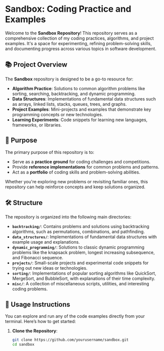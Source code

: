 # Sandbox: Coding Practice and Examples

Welcome to the **Sandbox Repository**! This repository serves as a comprehensive collection of my coding practices, algorithms, and project examples. It's a space for experimenting, refining problem-solving skills, and documenting progress across various topics in software development.

## 📚 Project Overview
The **Sandbox** repository is designed to be a go-to resource for:
- **Algorithm Practice**: Solutions to common algorithm problems like sorting, searching, backtracking, and dynamic programming.
- **Data Structures**: Implementations of fundamental data structures such as arrays, linked lists, stacks, queues, trees, and graphs.
- **Project Examples**: Mini-projects and examples that demonstrate key programming concepts or new technologies.
- **Learning Experiments**: Code snippets for learning new languages, frameworks, or libraries.

## 🚀 Purpose
The primary purpose of this repository is to:
- Serve as a **practice ground** for coding challenges and competitions.
- Provide **reference implementations** for common problems and patterns.
- Act as a **portfolio** of coding skills and problem-solving abilities.

Whether you're exploring new problems or revisiting familiar ones, this repository can help reinforce concepts and keep solutions organized.

## 🛠️ Structure

The repository is organized into the following main directories:

- **`backtracking/`**: Contains problems and solutions using backtracking algorithms, such as permutations, combinations, and pathfinding.
- **`data_structures/`**: Implementations of fundamental data structures with example usage and explanations.
- **`dynamic_programming/`**: Solutions to classic dynamic programming problems like the knapsack problem, longest increasing subsequence, and Fibonacci sequence.
- **`projects/`**: Small-scale projects and experimental code snippets for trying out new ideas or technologies.
- **`sorting/`**: Implementations of popular sorting algorithms like QuickSort, MergeSort, and BubbleSort, with explanations of their time complexity.
- **`misc/`**: A collection of miscellaneous scripts, utilities, and interesting coding problems.

## 📖 Usage Instructions
You can explore and run any of the code examples directly from your terminal. Here’s how to get started:

1. **Clone the Repository**:
   ```bash
   git clone https://github.com/yourusername/sandbox.git
   cd sandbox
